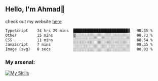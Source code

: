 
## Hello, I'm Ahmad👋

check out my website [here](https://ahmadalwi.com/)

<!--START_SECTION:waka-->

```txt
TypeScript    34 hrs 29 mins  ████████████████████████▓   98.35 %
Other         15 mins         ▒░░░░░░░░░░░░░░░░░░░░░░░░   00.73 %
CSS           11 mins         ░░░░░░░░░░░░░░░░░░░░░░░░░   00.54 %
JavaScript    7 mins          ░░░░░░░░░░░░░░░░░░░░░░░░░   00.35 %
Image (svg)   0 secs          ░░░░░░░░░░░░░░░░░░░░░░░░░   00.03 %
```

<!--END_SECTION:waka-->

### My arsenal:

[![My Skills](https://skillicons.dev/icons?i=js,ts,py,go,react,nextjs,svelte,nodejs,django,tailwind,html,css,sass,firebase,mongodb,postgres,mysql,redis,git,github,docker,vscode,figma,godot)](https://skillicons.dev)
